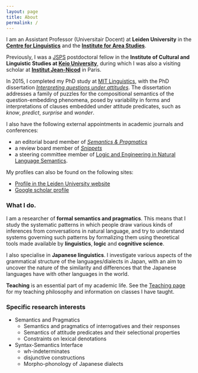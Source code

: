 ```yaml
---
layout: page
title: About
permalink: /
---
```


I am an Assistant Professor (Universitair Docent) at **Leiden University** in the **[Centre for Linguistics](https://www.universiteitleiden.nl/en/humanities/leiden-university-centre-for-linguistics)** and the **[Institute for Area Studies](https://www.universiteitleiden.nl/en/humanities/institute-for-area-studies)**.

Previously, I was a [JSPS](http://www.jsps.go.jp/english/) postdoctoral fellow in the **Institute of Cultural and Linguistic Studies at [Keio University](http://www.keio.ac.jp/)**, during which I was also a visiting scholar at **[Institut Jean-Nicod](http://www.institutnicod.org/)** in Paris.

In 2015, I completed my PhD study at [MIT Linguistics](http://web.mit.edu/linguistics/), with the PhD dissertation *[Interpreting questions under attitudes](http://hdl.handle.net/1721.1/99318)*. The dissertation addresses a family of puzzles for the compositional semantics of the question-embedding phenomena, posed by variability in forms and interpretations of clauses embedded under attitude predicates, such as *know*, *predict*, *surprise* and *wonder*.

I also have the following external appointments in academic journals and conferences:
- an editorial board member of *[Semantics & Pragmatics](semprag.org/)*
- a review board member of *[Snippets](http://www.ledonline.it/snippets/)*
- a steering committee member of [Logic and Engineering in Natural Language Semantics](http://www.is.ocha.ac.jp/~bekki/lenls/).

My profiles can also be found on the following sites:
- [Profile in the Leiden University website](https://www.universiteitleiden.nl/en/staffmembers/wataru-uegaki)
- [Google scholar profile](https://scholar.google.co.jp/citations?user=PHs9XX8AAAAJ)

### What I do.

I am a researcher of **formal semantics and pragmatics**. This means that I study the systematic patterns in which people draw various kinds of inferences from conversations in natural language, and try to understand systems governing such patterns by formalizing them using theoretical tools made available by **linguistics**, **logic** and **cognitive science**.

I also specialise in **Japanese linguistics**. I investigate various aspects of the grammatical structure of the languages/dialects in Japan, with an aim to uncover the nature of the similarity and differences that the Japanese languages have with other languages in the world.

**Teaching** is an essential part of my academic life. See the [Teaching page](teaching) for my teaching philosophy and information on classes I have taught.

### Specific research interests

- Semantics and Pragmatics
  - Semantics and pragmatics of interrogatives and their responses
  - Semantics of attitude predicates and their selectional properties
  - Constraints on lexical denotations
- Syntax-Semantics Interface
  - wh-indeterminates
  - disjunctive constructions
  - Morpho-phonology of Japanese dialects
